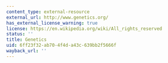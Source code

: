 ```yaml
---
content_type: external-resource
external_url: http://www.genetics.org/
has_external_license_warning: true
license: https://en.wikipedia.org/wiki/All_rights_reserved
status: ''
title: Genetics
uid: 6ff23f32-ab70-4f4d-a43c-639bb2f5666f
wayback_url: ''
---
```

